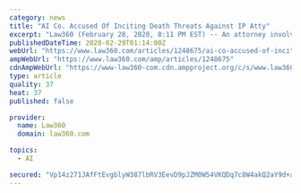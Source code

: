 ```yaml
---
category: news
title: "AI Co. Accused Of Inciting Death Threats Against IP Atty"
excerpt: "Law360 (February 28, 2020, 8:11 PM EST) -- An attorney involved in a patent lawsuit against AI startup Mycroft AI Inc. says that he has received death threats from anonymous sources after Mycroft's CEO recently published a blog post that the attorney says threatened him with \"physical violence and a gruesome death.\" In a Feb. 18 lawsuit filed ..."
publishedDateTime: 2020-02-29T01:14:00Z
webUrl: "https://www.law360.com/articles/1248675/ai-co-accused-of-inciting-death-threats-against-ip-atty"
ampWebUrl: "https://www.law360.com/amp/articles/1248675"
cdnAmpWebUrl: "https://www-law360-com.cdn.ampproject.org/c/s/www.law360.com/amp/articles/1248675"
type: article
quality: 37
heat: 37
published: false

provider:
  name: Law360
  domain: law360.com

topics:
  - AI

secured: "Vp14z271JAfFtEvgblyW387lbRV3EevD9pJZM0W54VKQDq7c8W4akQ2aY9d+aw4zNIsLZVBCY13VjzXZkuErUFefRnuuCNBUZQgaaHrgvvufDxjlLaGvDC9eCO7bcepBODccAMfjw6akakMSiPNhLZyrvuzVunYs5aka6Km4q2GLXox0OngtfJHPHaOM0h5IiRVe72ay0gfkIFixdYSzDnCO8wPutsMDSAJcT33ofaIKZohoQc5ZxEERNM2fQoFYPIdrJrMxSRGmNi9z8xT9islDrF+IJrT5PHcdhBGm6pISqQCWNtb6oKW517hkOgqn;Irpf60Qh5GqgxTuB/TaBFg=="
---
```


